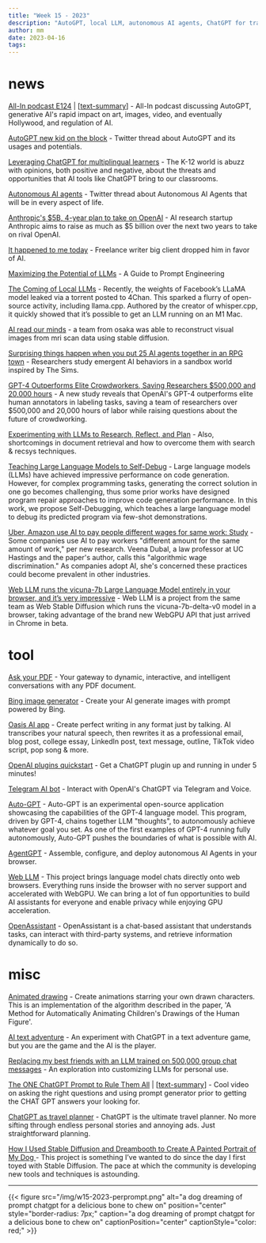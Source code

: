 ```yaml
---
title: "Week 15 - 2023"
description: "AutoGPT, local LLM, autonomous AI agents, ChatGPT for travel planning and more ..."
author: mm
date: 2023-04-16
tags:
---
```


# news

[All-In podcast E124](https://www.youtube.com/watch?v=i1gMhEUXeNk) | [[text-summary](https://www.summarize.tech/www.youtube.com/watch?v=i1gMhEUXeNk)] - All-In podcast discussing AutoGPT, generative AI's rapid impact on art, images, video, and eventually Hollywood, and regulation of AI.

[AutoGPT new kid on the block](https://twitter.com/gregisenberg/status/1645817335024869376?s=46) - Twitter thread about AutoGPT and its usages and potentials.

[Leveraging ChatGPT for multiplingual learners](https://ellevationeducation.com/blog/leveraging-chatgpt-multilingual-learners) - The K-12 world is abuzz with opinions, both positive and negative, about the threats and opportunities that AI tools like ChatGPT bring to our classrooms.

[Autonomous AI agents](https://twitter.com/SullyOmarr/status/1645828811680800768) - Twitter thread about Autonomous AI Agents that will be in every aspect of life.

[Anthropic's $5B, 4-year plan to take on OpenAI](https://techcrunch.com/2023/04/06/anthropics-5b-4-year-plan-to-take-on-openai/) - AI research startup Anthropic aims to raise as much as $5 billion over the next two years to take on rival OpenAI.

[It happened to me today](https://old.reddit.com/r/freelanceWriters/comments/12ff5mw/it_happened_to_me_today/) - Freelance writer big client dropped him in favor of AI.

[Maximizing the Potential of LLMs](https://www.ruxu.dev/articles/ai/maximizing-the-potential-of-llms/) - A Guide to Prompt Engineering

[The Coming of Local LLMs](https://nickarner.com/notes/the-coming-of-local-llms-march-23-2023/) - Recently, the weights of Facebook’s LLaMA model leaked via a torrent posted to 4Chan. This sparked a flurry of open-source activity, including llama.cpp. Authored by the creator of whisper.cpp, it quickly showed that it’s possible to get an LLM running on an M1 Mac.

[AI read our minds](https://twitter.com/blader/status/1631543565305405443) - a team from osaka was able to reconstruct visual images from mri scan data using stable diffusion.

[Surprising things happen when you put 25 AI agents together in an RPG town](https://arstechnica.com/information-technology/2023/04/surprising-things-happen-when-you-put-25-ai-agents-together-in-an-rpg-town/) - Researchers study emergent AI behaviors in a sandbox world inspired by The Sims.

[GPT-4 Outperforms Elite Crowdworkers, Saving Researchers $500,000 and 20,000 hours](https://www.artisana.ai/articles/gpt-4-outperforms-elite-crowdworkers-saving-researchers-usd500-000-and-20) - A new study reveals that OpenAI's GPT-4 outperforms elite human annotators in labeling tasks, saving a team of researchers over $500,000 and 20,000 hours of labor while raising questions about the future of crowdworking.

[Experimenting with LLMs to Research, Reflect, and Plan](https://eugeneyan.com/writing/llm-experiments/) - Also, shortcomings in document retrieval and how to overcome them with search & recsys techniques.

[Teaching Large Language Models to Self-Debug](https://arxiv.org/abs/2304.05128) - Large language models (LLMs) have achieved impressive performance on code generation. However, for complex programming tasks, generating the correct solution in one go becomes challenging, thus some prior works have designed program repair approaches to improve code generation performance. In this work, we propose Self-Debugging, which teaches a large language model to debug its predicted program via few-shot demonstrations.

[Uber, Amazon use AI to pay people different wages for same work: Study](https://www.businessinsider.com/uber-amazon-pay-using-ai-different-wages-same-work-discrimination-2023-4) - Some companies use AI to pay workers "different amount for the same amount of work," per new research. Veena Dubal, a law professor at UC Hastings and the paper's author, calls this "algorithmic wage discrimination." As companies adopt AI, she's concerned these practices could become prevalent in other industries.

[Web LLM runs the vicuna-7b Large Language Model entirely in your browser, and it’s very impressive](https://simonwillison.net/2023/Apr/16/web-llm/) - Web LLM is a project from the same team as Web Stable Diffusion which runs the vicuna-7b-delta-v0 model in a browser, taking advantage of the brand new WebGPU API that just arrived in Chrome in beta.

# tool

[Ask your PDF](https://askyourpdf.com/) - Your gateway to dynamic, interactive, and intelligent conversations with any PDF document.

[Bing image generator](https://www.bing.com/images/create) - Create your AI generate images with prompt powered by Bing.

[Oasis AI app](https://apps.apple.com/us/app/oasis-ai/id1668222944) - ‎Create perfect writing in any format just by talking. AI transcribes your natural speech, then rewrites it as a professional email, blog post, college essay, LinkedIn post, text message, outline, TikTok video script, pop song & more.

[OpenAI plugins quickstart](https://github.com/openai/plugins-quickstart) - Get a ChatGPT plugin up and running in under 5 minutes!

[Telegram AI bot](https://github.com/RafalWilinski/telegram-chatgpt-concierge-bot) - Interact with OpenAI's ChatGPT via Telegram and Voice.

[Auto-GPT](https://github.com/Significant-Gravitas/Auto-GPT) - Auto-GPT is an experimental open-source application showcasing the capabilities of the GPT-4 language model. This program, driven by GPT-4, chains together LLM "thoughts", to autonomously achieve whatever goal you set. As one of the first examples of GPT-4 running fully autonomously, Auto-GPT pushes the boundaries of what is possible with AI.

[AgentGPT](https://github.com/reworkd/AgentGPT) - Assemble, configure, and deploy autonomous AI Agents in your browser.

[Web LLM](https://github.com/mlc-ai/web-llm) - This project brings language model chats directly onto web browsers. Everything runs inside the browser with no server support and accelerated with WebGPU. We can bring a lot of fun opportunities to build AI assistants for everyone and enable privacy while enjoying GPU acceleration.

[OpenAssistant](https://github.com/LAION-AI/Open-Assistant) - OpenAssistant is a chat-based assistant that understands tasks, can interact with third-party systems, and retrieve information dynamically to do so.

# misc

[Animated drawing](https://fairanimateddrawings.com/site/home) - Create animations starring your own drawn characters. This is an implementation of the algorithm described in the paper, 'A Method for Automatically Animating Children's Drawings of the Human Figure'.

[AI text adventure](https://adventure.typingcloud.com/) - An experiment with ChatGPT in a text adventure game, but you are the game and the AI is the player.

[Replacing my best friends with an LLM trained on 500,000 group chat messages](https://www.izzy.co/blogs/robo-boys.html) - An exploration into customizing LLMs for personal use.

[The ONE ChatGPT Prompt to Rule Them All](https://www.youtube.com/watch?v=OgYQAS9LY3o) | [[text-summary](https://www.summarize.tech/www.youtube.com/watch?v=OgYQAS9LY3o)] - Cool video on asking the right questions and using prompt generator prior to getting the CHAT GPT answers your looking for.

[ChatGPT as travel planner](https://mobile.twitter.com/dannypostmaa/status/1639961284748689410) - ChatGPT is the ultimate travel planner. No more sifting through endless personal stories and annoying ads. Just straightforward planning.

[How I Used Stable Diffusion and Dreambooth to Create A Painted Portrait of My Dog
](https://www.shruggingface.com/blog/how-i-used-stable-diffusion-and-dreambooth-to-create-a-painted-portrait-of-my-dog) - This project is something I’ve wanted to do since the day I first toyed with Stable Diffusion. The pace at which the community is developing new tools and techniques is astounding.

---

{{< figure src="/img/w15-2023-perprompt.png" alt="a dog dreaming of prompt chatgpt for a delicious bone to chew on" position="center" style="border-radius: 7px;" caption="a dog dreaming of prompt chatgpt for a delicious bone to chew on" captionPosition="center" captionStyle="color: red;" >}}
